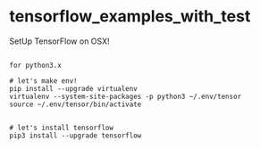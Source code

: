 # tensorflow_examples_with_test

SetUp TensorFlow on OSX!
```

for python3.x

# let's make env!
pip install --upgrade virtualenv
virtualenv --system-site-packages -p python3 ~/.env/tensor
source ~/.env/tensor/bin/activate


# let's install tensorflow
pip3 install --upgrade tensorflow


```
